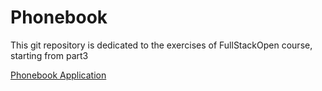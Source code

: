 # Phonebook
This git repository is dedicated to the exercises of FullStackOpen course, starting from part3

[Phonebook Application](https://phonebook-production.up.railway.app/)
